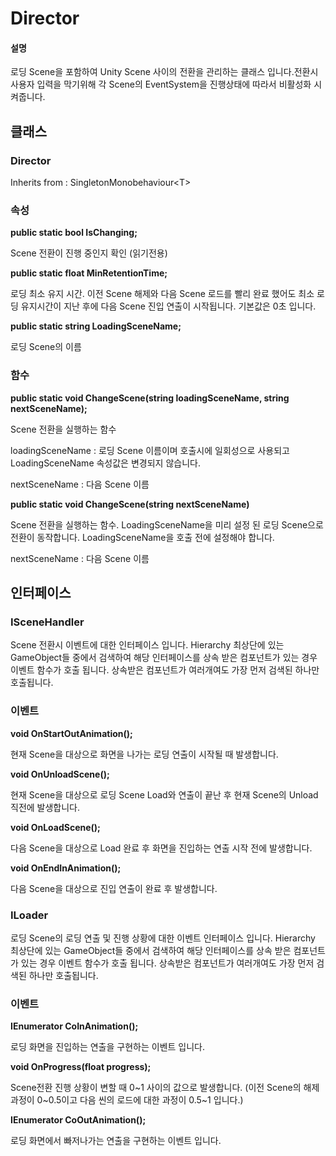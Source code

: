 # Director



#### 설명

로딩 Scene을 포함하여 Unity Scene 사이의 전환을 관리하는 클래스 입니다.전환시 사용자 입력을 막기위해 각 Scene의 EventSystem을 진행상태에 따라서 비활성화 시켜줍니다.


## 클래스



### Director

Inherits from : SingletonMonobehaviour\<T>



### 속성



**public static bool IsChanging;**

Scene 전환이 진행 중인지 확인 (읽기전용)


**public static float MinRetentionTime;**

로딩 최소 유지 시간. 이전 Scene 해제와 다음 Scene 로드를 빨리 완료 했어도 최소 로딩 유지시간이 지난 후에 다음 Scene 진입 연출이 시작됩니다.
기본값은 0초 입니다.


**public static string LoadingSceneName;**

로딩 Scene의 이름


### 함수



**public static void ChangeScene(string loadingSceneName, string nextSceneName);**

Scene 전환을 실행하는 함수

loadingSceneName : 로딩 Scene 이름이며 호출시에 일회성으로 사용되고 LoadingSceneName 속성값은 변경되지 않습니다.

nextSceneName : 다음 Scene 이름



**public static void ChangeScene(string nextSceneName)**

Scene 전환을 실행하는 함수. LoadingSceneName을 미리 설정 된 로딩 Scene으로 전환이 동작합니다. LoadingSceneName을 호출 전에 설정해야 합니다.

nextSceneName : 다음 Scene 이름



## 인터페이스



### ISceneHandler

Scene 전환시 이벤트에 대한 인터페이스 입니다. Hierarchy 최상단에 있는 GameObject들 중에서 검색하여 해당 인터페이스를 상속 받은 컴포넌트가 있는 경우 이벤트 함수가 호출 됩니다. 상속받은 컴포넌트가 여러개여도 가장 먼저 검색된 하나만 호출됩니다.


### 이벤트



**void OnStartOutAnimation();**

현재 Scene을 대상으로 화면을 나가는 로딩 연출이 시작될 때 발생합니다. 



**void OnUnloadScene();**

현재 Scene을 대상으로 로딩 Scene Load와 연출이 끝난 후 현재 Scene의 Unload 직전에 발생합니다. 



**void OnLoadScene();**

다음 Scene을 대상으로 Load 완료 후 화면을 진입하는 연출 시작 전에 발생합니다.



**void OnEndInAnimation();**

다음 Scene을 대상으로 진입 연출이 완료 후 발생합니다.



### ILoader

로딩 Scene의 로딩 연출 및 진행 상황에 대한 이벤트 인터페이스 입니다. Hierarchy 최상단에 있는 GameObject들 중에서 검색하여 해당 인터페이스를 상속 받은 컴포넌트가 있는 경우 이벤트 함수가 호출 됩니다. 상속받은 컴포넌트가 여러개여도 가장 먼저 검색된 하나만 호출됩니다.



### 이벤트



**IEnumerator CoInAnimation();**

로딩 화면을 진입하는 연출을 구현하는 이벤트 입니다.



**void OnProgress(float progress);**

Scene전환 진행 상황이 변할 때 0\~1 사이의 값으로 발생합니다. (이전 Scene의 해제 과정이 0\~0.5이고 다음 씬의 로드에 대한 과정이 0.5\~1 입니다.)



**IEnumerator CoOutAnimation();**

로딩 화면에서 빠저나가는 연출을 구현하는 이벤트 입니다.

